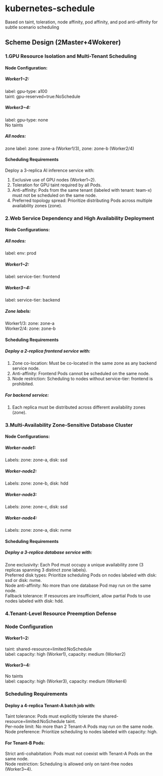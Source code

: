 # kubernetes-schedule
Based on taint, toleration, node affinity, pod affinity, and pod anti-affinity for subtle scenario scheduling

## Scheme Design (2Master+4Wokerer)
### 1.GPU Resource Isolation and Multi-Tenant Scheduling
#### Node Configuration:
##### Worker1~2:
  label:  gpu-type: a100  
  taint:  gpu-reserved=true:NoSchedule
##### Worker3~4:
  label:  gpu-type: none  
  No taints
##### All nodes:
  zone label:  zone: zone-a (Worker1/3), zone: zone-b (Worker2/4)
#### Scheduling Requirements
  Deploy a 3-replica AI inference service with:
  1. Exclusive use of GPU nodes (Worker1~2).  
  2. Toleration for GPU taint required by all Pods.  
  3. Anti-affinity: Pods from the same tenant (labeled with tenant: team-x) must not be scheduled on the same node.  
  4. Preferred topology spread: Prioritize distributing Pods across multiple availability zones (zone).
### 2.Web Service Dependency and High Availability Deployment
#### Node Configurations:
##### All nodes:
  label:  env: prod
##### Worker1~2:
  label:  service-tier: frontend
##### Worker3~4:
  label:  service-tier: backend
##### Zone labels:
  Worker1/3: zone: zone-a  
  Worker2/4: zone: zone-b
#### Scheduling Requirements
##### Deploy a 2-replica frontend service with:
  1. Zone co-location: Must be co-located in the same zone as any backend service node.  
  2. Anti-affinity: Frontend Pods cannot be scheduled on the same node.  
  3. Node restriction: Scheduling to nodes without service-tier: frontend is prohibited.
##### For backend service:
  1. Each replica must be distributed across different availability zones (zone).

### 3.Multi-Availability Zone-Sensitive Database Cluster
#### Node Configurations:
##### Worker-node1:
  Labels: zone: zone-a, disk: ssd  
##### Worker-node2:
  Labels: zone: zone-b, disk: hdd  
##### Worker-node3:
  Labels: zone: zone-c, disk: ssd  
##### Worker-node4:
  Labels: zone: zone-a, disk: nvme
#### Scheduling Requirements
##### Deploy a 3-replica database service with:
  Zone exclusivity: Each Pod must occupy a unique availability zone (3 replicas spanning 3 distinct zone labels).  
  Preferred disk types: Prioritize scheduling Pods on nodes labeled with disk: ssd or disk: nvme.  
  Node anti-affinity: No more than one database Pod may run on the same node.  
  Fallback tolerance: If resources are insufficient, allow partial Pods to use nodes labeled with disk: hdd.

### 4.Tenant-Level Resource Preemption Defense
### Node Configuration
#### Worker1~2:
  taint:  shared-resource=limited:NoSchedule  
  label:  capacity: high (Worker1), capacity: medium (Worker2)
#### Worker3~4:
  No taints  
  label:  capacity: high (Worker3), capacity: medium (Worker4)
### Scheduling Requirements
#### Deploy a 4-replica Tenant-A batch job with:
Taint tolerance: Pods must explicitly tolerate the shared-resource=limited:NoSchedule taint.  
Per-node limit: No more than 2 Tenant-A Pods may run on the same node.  
Node preference: Prioritize scheduling to nodes labeled with capacity: high.
#### For Tenant-B Pods:  
Strict anti-cohabitation: Pods must not coexist with Tenant-A Pods on the same node.  
Node restriction: Scheduling is allowed only on taint-free nodes (Worker3~4).

 
